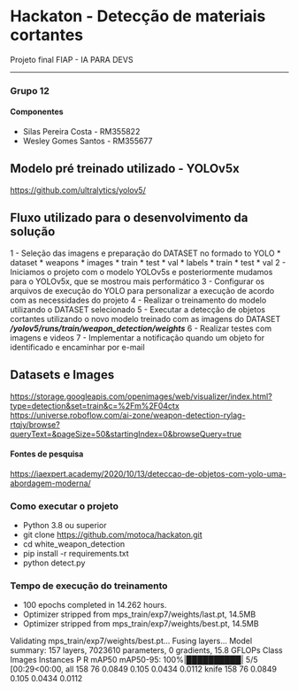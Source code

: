 # Hackaton - Detecção de materiais cortantes
Projeto final FIAP - IA PARA DEVS


****
### Grupo 12
#### Componentes
* Silas Pereira Costa - RM355822
* Wesley Gomes Santos - RM355677


## Modelo pré treinado utilizado - YOLOv5x
https://github.com/ultralytics/yolov5/

## Fluxo utilizado para o desenvolvimento da solução
  1 - Seleção das imagens e preparação do DATASET no formado to YOLO
    * dataset
       * weapons
          * images
              * train
              * test
              * val
          * labels
              * train
              * test
              * val
  2 - Iniciamos o projeto com o modelo YOLOv5s e posteriormente mudamos para o YOLOv5x, que se mostrou mais performático
  3 - Configurar os arquivos de execução do YOLO para personalizar a execução de acordo com as necessidades do projeto
  4 - Realizar o treinamento do modelo utilizando o DATASET selecionado
  5 - Executar a detecção de objetos cortantes utilizando o novo modelo treinado com as imagens do DATASET
      ***/yolov5/runs/train/weapon_detection/weights***
  6 - Realizar testes com imagens e videos
  7 - Implementar a notificação quando um objeto for identificado e encaminhar por e-mail

## Datasets e Images
https://storage.googleapis.com/openimages/web/visualizer/index.html?type=detection&set=train&c=%2Fm%2F04ctx
https://universe.roboflow.com/ai-zone/weapon-detection-rylag-rtqjy/browse?queryText=&pageSize=50&startingIndex=0&browseQuery=true


#### Fontes de pesquisa
https://iaexpert.academy/2020/10/13/deteccao-de-objetos-com-yolo-uma-abordagem-moderna/


### Como executar o projeto
- Python 3.8 ou superior
- git clone https://github.com/motoca/hackaton.git
- cd white_weapon_detection
- pip install -r requirements.txt
- python detect.py

### Tempo de execução do treinamento
- 100 epochs completed in 14.262 hours.
- Optimizer stripped from mps_train/exp7/weights/last.pt, 14.5MB
- Optimizer stripped from mps_train/exp7/weights/best.pt, 14.5MB

Validating mps_train/exp7/weights/best.pt...
Fusing layers... 
Model summary: 157 layers, 7023610 parameters, 0 gradients, 15.8 GFLOPs
                 Class     Images  Instances          P          R      mAP50   mAP50-95: 100%|██████████| 5/5 [00:29<00:00, 
                   all        158         76     0.0849      0.105     0.0434     0.0112
                 knife        158         76     0.0849      0.105     0.0434     0.0112
